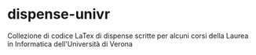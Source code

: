 # dispense-univr
Collezione di codice LaTex di dispense scritte per alcuni corsi della Laurea in Informatica dell'Università di Verona
